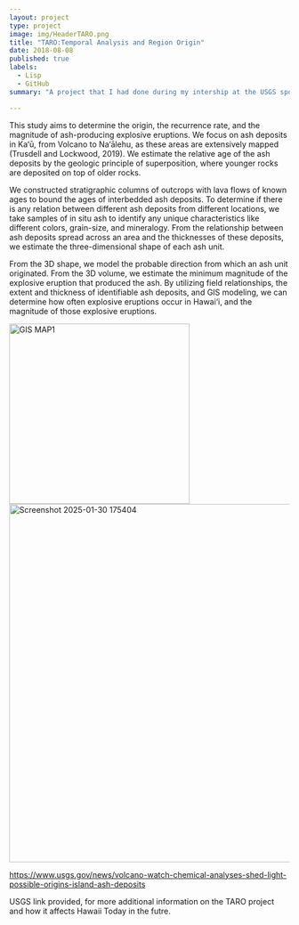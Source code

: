 ```yaml
---
layout: project
type: project
image: img/HeaderTARO.png
title: "TARO:Temporal Analysis and Region Origin"
date: 2018-08-08
published: true
labels:
  - Lisp
  - GitHub
summary: "A project that I had done during my intership at the USGS sponsored by the Pacific Intership Program for Exploring Science."

---
```


This study aims to determine the origin, the recurrence rate, and the magnitude of ash-producing explosive eruptions.
We focus on ash deposits in Ka‘ū, from Volcano to Na‘ālehu, as these areas are extensively mapped (Trusdell and Lockwood, 2019). We estimate the relative age of the ash deposits by the geologic principle of superposition, where younger rocks are deposited on top of older rocks. 


We constructed stratigraphic columns of outcrops with lava flows of known ages to bound the ages of interbedded ash deposits. 
To determine if there is any relation between different ash deposits from different locations, we take samples of in situ ash to
identify any unique characteristics like different colors, grain-size, and mineralogy. From the relationship between ash
deposits spread across an area and the thicknesses of these deposits, we estimate the three-dimensional shape of each ash unit. 


From the 3D shape, we model the probable direction from which an ash unit originated. From the 3D volume, we estimate the 
minimum magnitude of the explosive eruption that produced the ash. By utilizing field relationships, the extent and thickness 
of identifiable ash deposits, and GIS modeling, we can determine how often explosive eruptions occur in Hawai‘i, and the magnitude of those explosive eruptions.

<img width="324" alt="GIS MAP1" src="https://github.com/user-attachments/assets/0eec0b2e-08cb-4752-a058-82dc2ac532ae" />
<img width="644" alt="Screenshot 2025-01-30 175404" src="https://github.com/user-attachments/assets/1f01085a-0c75-4da9-95ae-533d3e7a0af3" />

https://www.usgs.gov/news/volcano-watch-chemical-analyses-shed-light-possible-origins-island-ash-deposits


USGS link provided, for more additional information on the TARO project and how it affects Hawaii Today in the futre.
